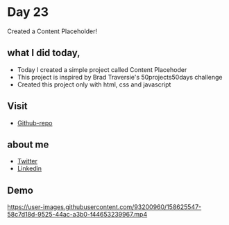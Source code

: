 # Day 23

Created a Content Placeholder!


## what I did today,

 - Today I created a simple project called Content Placehoder
 - This project is inspired by Brad Traversie's 50projects50days challenge
 - Created this project only with html, css and javascript


## Visit

 - [Github-repo](https://github.com/KaranChandekar/50projects50days/tree/master/content-placeholder)

 
## about me

 - [Twitter](https://twitter.com/karan_chandekar)
 - [Linkedin](https://www.linkedin.com/in/karan-chandekar-a87263219/)


## Demo


https://user-images.githubusercontent.com/93200960/158625547-58c7d18d-9525-44ac-a3b0-f44653239967.mp4

